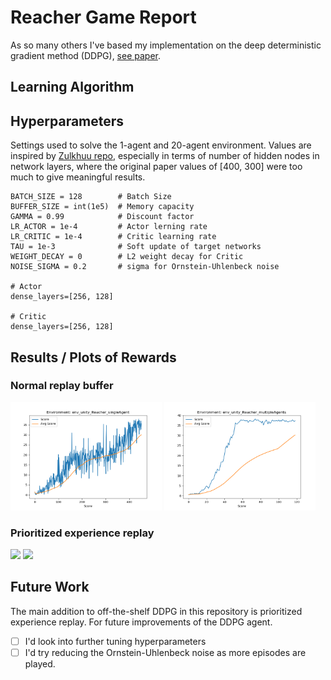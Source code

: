 # Reacher Game Report
As so many others I've based my implementation on the deep deterministic gradient method (DDPG), [see paper](https://arxiv.org/abs/1509.02971v5).

## Learning Algorithm

## Hyperparameters
Settings used to solve the 1-agent and 20-agent environment. Values are inspired by [Zulkhuu repo](https://github.com/Zulkhuu/reinforcement-learning/blob/master/Reacher/docs/Report.md), especially in terms of number of hidden nodes in network layers, where the original paper values of [400, 300] were too much to give meaningful results.
```
BATCH_SIZE = 128        # Batch Size
BUFFER_SIZE = int(1e5)  # Memory capacity
GAMMA = 0.99            # Discount factor
LR_ACTOR = 1e-4         # Actor lerning rate
LR_CRITIC = 1e-4        # Critic learning rate
TAU = 1e-3              # Soft update of target networks
WEIGHT_DECAY = 0        # L2 weight decay for Critic
NOISE_SIGMA = 0.2       # sigma for Ornstein-Uhlenbeck noise

# Actor
dense_layers=[256, 128]

# Critic
dense_layers=[256, 128]
```

## Results / Plots of Rewards
### Normal replay buffer
<p float="left">
  <img src="logs/scores_singleAgent_replay.png" width="48%" />
  <img src="logs/scores_multipleAgents_replay.png" width="48%" />
</p>

### Prioritized experience replay
<p float="left">
  <img src="logs/scores_singleAgent_replay_per.png" width="48%" />
  <img src="logs/scores_multipleAgents_replay_per.png" width="48%" />
</p>

## Future Work
The main addition to off-the-shelf DDPG in this repository is prioritized experience replay. For future improvements of the DDPG agent. 
- [ ] I'd look into further tuning hyperparameters
- [ ] I'd try reducing the Ornstein-Uhlenbeck noise as more episodes are played.